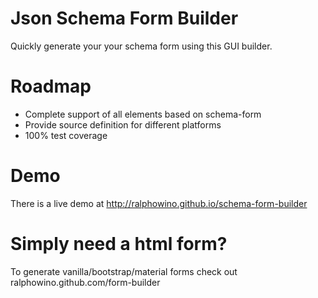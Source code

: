 # Json Schema Form Builder

Quickly generate your your schema form using this GUI builder.

# Roadmap

- Complete support of all elements based on schema-form
- Provide source definition for different platforms
- 100% test coverage

# Demo
There is a live demo at http://ralphowino.github.io/schema-form-builder

# Simply need a html form?
To generate vanilla/bootstrap/material forms check out ralphowino.github.com/form-builder
